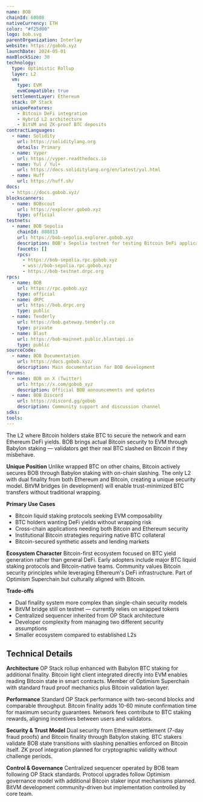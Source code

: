 ```yaml
---
name: BOB
chainId: 60808
nativeCurrency: ETH
color: "#f25d00"
logo: bob.svg
parentOrganization: Interlay
website: https://gobob.xyz
launchDate: 2024-05-01
maxBlockSize: 30
technology:
  type: Optimistic Rollup
  layer: L2
  vm:
    type: EVM
    evmCompatible: true
  settlementLayer: Ethereum
  stack: OP Stack
  uniqueFeatures:
    - Bitcoin DeFi integration
    - Hybrid L2 architecture
    - BitVM and ZK-proof BTC deposits
contractLanguages:
  - name: Solidity
    url: https://soliditylang.org
    details: Primary
  - name: Vyper
    url: https://vyper.readthedocs.io
  - name: Yul / Yul+
    url: https://docs.soliditylang.org/en/latest/yul.html
  - name: Huff
    url: https://huff.sh/
docs:
  - https://docs.gobob.xyz/
blockscanners:
  - name: BOBscout
    url: https://explorer.gobob.xyz
    type: official
testnets:
  - name: BOB Sepolia
    chainId: 808813
    url: https://bob-sepolia.explorer.gobob.xyz
    description: BOB's Sepolia testnet for testing Bitcoin DeFi applications and cross-chain interactions.
    faucets: []
    rpcs:
      - https://bob-sepolia.rpc.gobob.xyz
      - wss://bob-sepolia.rpc.gobob.xyz
      - https://bob-testnet.drpc.org
rpcs:
  - name: BOB
    url: https://rpc.gobob.xyz
    type: official
  - name: dRPC
    url: https://bob.drpc.org
    type: public
  - name: Tenderly
    url: https://bob.gateway.tenderly.co
    type: private
  - name: Blast
    url: https://bob-mainnet.public.blastapi.io
    type: public
sourceCode:
  - name: BOB Documentation
    url: https://docs.gobob.xyz/
    description: Main documentation for BOB development
forums:
  - name: BOB on X (Twitter)
    url: https://x.com/gobob_xyz
    description: Official BOB announcements and updates
  - name: BOB Discord
    url: https://discord.gg/gobob
    description: Community support and discussion channel
sdks:
tools:
---
```


The L2 where Bitcoin holders stake BTC to secure the network and earn Ethereum DeFi yields. BOB brings actual Bitcoin security to EVM through Babylon staking — validators get their real BTC slashed on Bitcoin if they misbehave.

**Unique Position**
Unlike wrapped BTC on other chains, Bitcoin actively secures BOB through Babylon staking with on-chain slashing. The only L2 with dual finality from both Ethereum and Bitcoin, creating a unique security model. BitVM bridges (in development) will enable trust-minimized BTC transfers without traditional wrapping.

**Primary Use Cases**

- Bitcoin liquid staking protocols seeking EVM composability
- BTC holders wanting DeFi yields without wrapping risk
- Cross-chain applications needing both Bitcoin and Ethereum security
- Institutional Bitcoin strategies requiring native BTC collateral
- Bitcoin-secured synthetic assets and lending markets

**Ecosystem Character**
Bitcoin-first ecosystem focused on BTC yield generation rather than general DeFi. Early adopters include major BTC liquid staking protocols and Bitcoin-native teams. Community values Bitcoin security principles while leveraging Ethereum's DeFi infrastructure. Part of Optimism Superchain but culturally aligned with Bitcoin.

**Trade-offs**

- Dual finality system more complex than single-chain security models
- BitVM bridge still on testnet — currently relies on wrapped tokens
- Centralized sequencer inherited from OP Stack architecture
- Developer complexity from managing two different security assumptions
- Smaller ecosystem compared to established L2s

## Technical Details

**Architecture**
OP Stack rollup enhanced with Babylon BTC staking for additional finality. Bitcoin light client integrated directly into EVM enables reading Bitcoin state in smart contracts. Member of Optimism Superchain with standard fraud proof mechanics plus Bitcoin validation layer.

**Performance**
Standard OP Stack performance with two-second blocks and comparable throughput. Bitcoin finality adds 10-60 minute confirmation time for maximum security guarantees. Network fees contribute to BTC staking rewards, aligning incentives between users and validators.

**Security & Trust Model**
Dual security from Ethereum settlement (7-day fraud proofs) and Bitcoin finality through Babylon staking. BTC stakers validate BOB state transitions with slashing penalties enforced on Bitcoin itself. ZK proof integration planned for cryptographic validity without challenge periods.

**Control & Governance**
Centralized sequencer operated by BOB team following OP Stack standards. Protocol upgrades follow Optimism governance model with additional Bitcoin staker input mechanisms planned. BitVM development community-driven but implementation controlled by core team.
